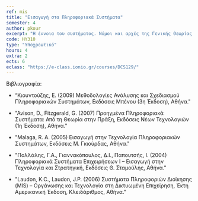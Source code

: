 ```yaml
---
ref: mis
title: "Εισαγωγή στα Πληροφοριακά Συστήματα"
semester: 4
author: pkour
excerpt: "Η έννοια του συστήματος. Νόμοι και αρχές της Γενικής Θεωρίας Συστημάτων (δομή, όρια, εντροπία, κ.ά.). Μεθοδολογίες Δύσκαμπτων κι Ευμετάβλητων Συστημάτων. Θεωρία Ευμετάβλητων Συστημάτων του P. Checkland. Ο στρατηγικός ρόλος των Π.Σ. Κύκλος ζωής πληροφοριακών συστημάτων. Τεχνικές περιγραφής και ανάλυσης της δομής ενός πληροφοριακού συστήματος. Στρατηγικές και Μεθοδολογίες ανάπτυξης πληροφοριακών συστημάτων. Ποιότητα και παράγοντες επιτυχίας ενός Π.Σ. Οργανισμοί και λειτουργικές διαδικασίες. Πληροφορία, μάνατζμεντ και λήψη αποφάσεων. Οργανωτικός ανασχεδιασμός και ανασχεδιασμός επιχειρησιακών διαδικασιών."
code: ΗΥ310
type: "Υποχρεωτικό"
hours: 4
extra: 2
ects: 6
eclass: "https://e-class.ionio.gr/courses/DCS129/"
---
```




Βιβλιογραφία: 
  - “Κιουντούζης, Ε. (2009) Μεθοδολογίες Ανάλυσης και Σχεδιασμού Πληροφοριακών Συστημάτων, Εκδόσεις Μπένου (3η Έκδοση), Αθήνα."
  
  - "Avison, D., Fitzgerald, G. (2007) Προηγμένα Πληροφοριακά Συστήματα: Από τη Θεωρία στην Πράξη, Εκδόσεις Νέων Τεχνολογιών (1η Έκδοση), Αθήνα."
  
  - "Malaga, R. A. (2005) Εισαγωγή στην Τεχνολογία Πληροφοριακών Συστημάτων, Εκδόσεις Μ. Γκιούρδας, Αθήνα."
  
  - "Πολλάλης, Γ.Α., Γιαννακόπουλος, Δ.Ι., Παπουτσής, Ι. (2004) Πληροφοριακά Συστήματα Επιχειρήσεων Ι – Εισαγωγή στην Τεχνολογία και Στρατηγική, Εκδόσεις Θ. Σταμούλης, Αθήνα."
  
  - "Laudon, K.C., Laudon, J.P. (2006) Συστήματα Πληροφοριών Διοίκησης (MIS) – Οργάνωσης και Τεχνολογία στη Δικτυωμένη Επιχείρηση, Έκτη Αμερικανική Έκδοση, Κλειδάριθμος, Αθήνα."
  

